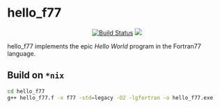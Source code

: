 hello_f77
==================

<p align="center">
    <a href="https://github.com/ckormanyos/hello_f77/actions">
        <img src="https://github.com/ckormanyos/hello_f77/actions/workflows/hello_f77.yml/badge.svg" alt="Build Status"></a>
    <a href="https://godbolt.org/z/9j7efoTMG" alt="godbolt">
        <img src="https://img.shields.io/badge/try%20it%20on-godbolt-green" /></a>
</p>

hello_f77 implements the epic _Hello_ _World_ program in the Fortran77 language.
## Build on `*nix`

```sh
cd hello_f77
g++ hello_f77.f -x f77 -std=legacy -O2 -lgfortran -o hello_f77.exe
```
